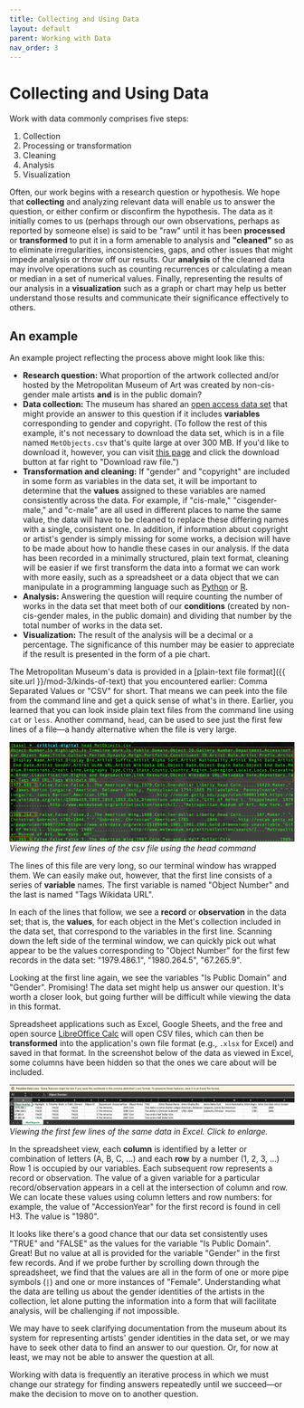 ```yaml
---
title: Collecting and Using Data
layout: default
parent: Working with Data
nav_order: 3
---
```

# Collecting and Using Data

Work with data commonly comprises five steps:

1. Collection
2. Processing or transformation 
3. Cleaning
4. Analysis
5. Visualization

Often, our work begins with a research question or hypothesis. We hope that **collecting** and analyzing relevant data will enable us to answer the question, or either confirm or disconfirm the hypothesis. The data as it initially comes to us (perhaps through our own observations, perhaps as reported by someone else) is said to be "raw" until it has been **processed** or **transformed** to put it in a form amenable to analysis and **"cleaned"** so as to eliminate irregularities, inconsistencies, gaps, and other issues that might impede analysis or throw off our results. Our **analysis** of the cleaned data may involve operations such as counting recurrences or calculating a mean or median in a set of numerical values. Finally, representing the results of our analysis in a **visualization** such as a graph or chart may help us better understand those results and communicate their significance effectively to others.

## An example

An example project reflecting the process above might look like this:

- **Research question:** What proportion of the artwork collected and/or hosted by the Metropolitan Museum of Art was created by non-cis-gender male artists **and** is in the public domain?
- **Data collection:** The museum has shared an [open access data set](https://github.com/metmuseum/openaccess) that might provide an answer to this question if it includes **variables** corresponding to gender and copyright. (To follow the rest of this example, it's not necessary to download the data set, which is in a file named `MetObjects.csv` that's quite large at over 300 MB. If you'd like to download it, however, you can visit [this page](https://github.com/metmuseum/openaccess/blob/master/MetObjects.csv) and click the download button at far right to "Download raw file.")
- **Transformation and cleaning:** If "gender" and "copyright" are included in some form as variables in the data set, it will be important to determine that the **values** assigned to these variables are named consistently across the data. For example, if "cis-male," "cisgender-male," and "c-male" are all used in different places to name the same value, the data will have to be cleaned to replace these differing names with a single, consistent one. In addition, if information about copyright or artist's gender is simply missing for some works, a decision will have to be made about how to handle these cases in our analysis. If the data has been recorded in a minimally structured, plain text format, cleaning will be easier if we first transform the data into a format we can work with more easily, such as a spreadsheet or a data object that we can manipulate in a programming language such as [Python](https://pandas.pydata.org/) or [R](https://www.r-project.org/). 
- **Analysis:** Answering the question will require counting the number of works in the data set that meet both of our **conditions** (created by non-cis-gender males, in the public domain) and dividing that number by the total number of works in the data set.
- **Visualization:** The result of the analysis will be a decimal or a percentage. The significance of this number may be easier to appreciate if the result is presented in the form of a pie chart.

The Metropolitan Museum's data is provided in a [plain-text file format]({{ site.url }}/mod-3/kinds-of-text) that you encountered earlier: Comma Separated Values or "CSV" for short. That means we can peek into the file from the command line and get a quick sense of what's in there. Earlier, you learned that you can look inside plain text files from the command line using `cat` or `less`. Another command, `head`, can be used to see just the first few lines of a file&mdash;a handy alternative when the file is very large.

![Viewing the first few lines of a csv file using the head command](../assets/met-data.png)  
*Viewing the first few lines of the csv file using the head command*

The lines of this file are very long, so our terminal window has wrapped them. We can easily make out, however, that the first line consists of a series of **variable** names. The first variable is named "Object Number" and the last is named "Tags Wikidata URL".

In each of the lines that follow, we see a **record** or **observation** in the data set; that is, the **values**, for each object in the Met's collection included in the data set, that correspond to the variables in the first line. Scanning down the left side of the terminal window, we can quickly pick out what appear to be the values corresponding to "Object Number" for the first few records in the data set: "1979.486.1", "1980.264.5", "67.265.9".

Looking at the first line again, we see the variables "Is Public Domain" and "Gender". Promising! The data set might help us answer our question. It's worth a closer look, but going further will be difficult while viewing the data in this format.

Spreadsheet applications such as Excel, Google Sheets, and the free and open source [LibreOffice Calc](https://www.libreoffice.org/discover/calc/) will open CSV files, which can then be **transformed** into the application's own file format (e.g., `.xlsx` for Excel) and saved in that format. In the screenshot below of the data as viewed in Excel, some columns have been hidden so that the ones we care about will be included.

[![Viewing the first few lines of the same data in Excel](../assets/met-data-in-excel.png)](../assets/met-data-in-excel.png)    
*Viewing the first few lines of the same data in Excel. Click to enlarge.*

In the spreadsheet view, each **column** is identified by a letter or combination of letters (A, B, C, &hellip;) and each **row** by a number (1, 2, 3, &hellip;) Row 1 is occupied by our variables. Each subsequent row represents a record or observation. The value of a given variable for a particular record/observation appears in a cell at the intersection of column and row. We can locate these values using column letters and row numbers: for example, the value of "AccessionYear" for the first record is found in cell H3. The value is "1980".

It looks like there's a good chance that our data set consistently uses "TRUE" and "FALSE" as the values for the variable "Is Public Domain". Great! But no value at all is provided for the variable "Gender" in the first few records. And if we probe further by scrolling down through the spreadsheet, we find that the values are all in the form of one or more pipe symbols (`|`) and one or more instances of "Female". Understanding what the data are telling us about the gender identities of the artists in the collection, let alone putting the information into a form that will facilitate analysis, will be challenging if not impossible.

We may have to seek clarifying documentation from the museum about its system for representing artists' gender identities in the data set, or we may have to seek other data to find an answer to our question. Or, for now at least, we may not be able to answer the question at all.

Working with data is frequently an iterative process in which we must change our strategy for finding answers repeatedly until we succeed&mdash;or make the decision to move on to another question.